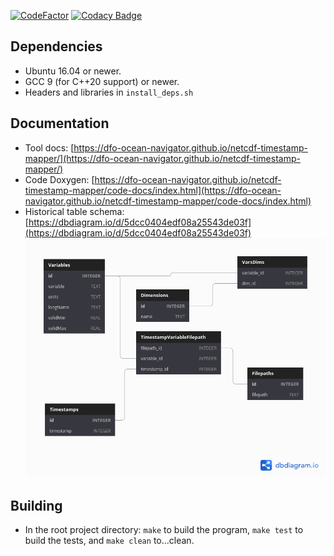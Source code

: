 [![CodeFactor](https://www.codefactor.io/repository/github/dfo-ocean-navigator/netcdf-timestamp-mapper/badge)](https://www.codefactor.io/repository/github/dfo-ocean-navigator/netcdf-timestamp-mapper)
[![Codacy Badge](https://api.codacy.com/project/badge/Grade/dab035a5fdf5491daca4bbc8980b1615)](https://www.codacy.com/app/htmlboss/netcdf-timestamp-mapper?utm_source=github.com&amp;utm_medium=referral&amp;utm_content=DFO-Ocean-Navigator/netcdf-timestamp-mapper&amp;utm_campaign=Badge_Grade)

## Dependencies

* Ubuntu 16.04 or newer.
* GCC 9 (for C++20 support) or newer.
* Headers and libraries in `install_deps.sh`

## Documentation
* Tool docs: [https://dfo-ocean-navigator.github.io/netcdf-timestamp-mapper/](https://dfo-ocean-navigator.github.io/netcdf-timestamp-mapper/)
* Code Doxygen: [https://dfo-ocean-navigator.github.io/netcdf-timestamp-mapper/code-docs/index.html](https://dfo-ocean-navigator.github.io/netcdf-timestamp-mapper/code-docs/index.html)
* Historical table schema: [https://dbdiagram.io/d/5dcc0404edf08a25543de03f](https://dbdiagram.io/d/5dcc0404edf08a25543de03f)
![historical table schema](https://raw.githubusercontent.com/DFO-Ocean-Navigator/netcdf-timestamp-mapper/master/docs/img/Historical-Tables.png "Historical Table Schema")

## Building

* In the root project directory: `make` to build the program, `make test` to build the tests, and `make clean` to...clean.
